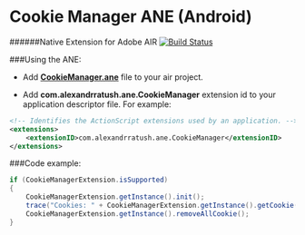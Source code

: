 Cookie Manager ANE (Android)
=============================
######Native Extension for Adobe AIR [![Build Status](https://travis-ci.org/alexandrratush/Cookie-Manager-ANE.svg?branch=master)](https://travis-ci.org/alexandrratush/Cookie-Manager-ANE)

###Using the ANE:

* Add **[CookieManager.ane](https://github.com/alexandrratush/Cookie-Manager-ANE/tree/master/ane/bin)** file to your air project.

* Add **com.alexandrratush.ane.CookieManager** extension id to your application descriptor file. For example:
```xml
<!-- Identifies the ActionScript extensions used by an application. -->
<extensions>
	<extensionID>com.alexandrratush.ane.CookieManager</extensionID>
</extensions>
```

###Code example:

```ActionScript
if (CookieManagerExtension.isSupported)
{
	CookieManagerExtension.getInstance().init();
	trace("Cookies: " + CookieManagerExtension.getInstance().getCookie("http://vk.com/"));
	CookieManagerExtension.getInstance().removeAllCookie();
}
```